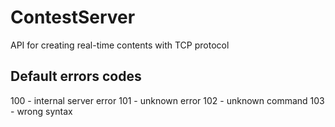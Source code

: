 # ContestServer
API for creating real-time contents with TCP protocol

## Default errors codes
100 - internal server error
101 - unknown error
102 - unknown command
103 - wrong syntax
